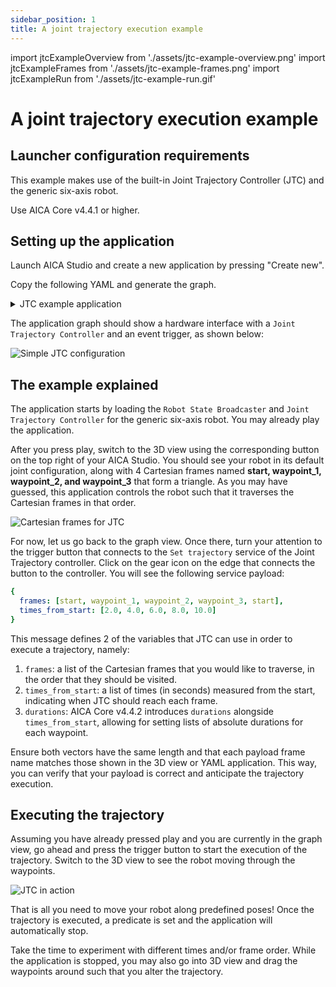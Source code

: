 ```yaml
---
sidebar_position: 1
title: A joint trajectory execution example
---
```


import jtcExampleOverview from './assets/jtc-example-overview.png'
import jtcExampleFrames from './assets/jtc-example-frames.png'
import jtcExampleRun from './assets/jtc-example-run.gif'

# A joint trajectory execution example

## Launcher configuration requirements

This example makes use of the built-in Joint Trajectory Controller (JTC) and the generic six-axis robot.

Use AICA Core v4.4.1 or higher.

## Setting up the application

Launch AICA Studio and create a new application by pressing "Create new".

Copy the following YAML and generate the graph.

<details>
<summary>JTC example application</summary>
```yaml
schema: 2-0-4
dependencies:
  core: v4.4.1
frames:
  start:
    reference_frame: world
    position:
      x: 0.372464
      y: 0.048147
      z: 0.43
    orientation:
      w: -0.000563
      x: 0.707388
      y: 0.706825
      z: 0.000001
  waypoint_1:
    reference_frame: start
    position:
      x: -0.2
      y: 0
      z: 0
    orientation:
      w: 1
      x: 0
      y: 0
      z: 0
  waypoint_2:
    reference_frame: start
    position:
      x: 0
      y: 0.2
      z: 0
    orientation:
      w: 1
      x: 0
      y: 0
      z: 0
  waypoint_3:
    reference_frame: start
    position:
      x: 0.2
      y: 0
      z: 0
    orientation:
      w: 1
      x: 0
      y: 0
      z: 0
on_start:
  load:
    hardware: hardware
hardware:
  hardware:
    display_name: Hardware Interface
    urdf: Generic six-axis robot arm
    rate: 100
    events:
      transitions:
        on_load:
          load:
            - controller: robot_state_broadcaster
              hardware: hardware
            - controller: joint_trajectory_controller
              hardware: hardware
    controllers:
      robot_state_broadcaster:
        plugin: aica_core_controllers/RobotStateBroadcaster
        events:
          transitions:
            on_load:
              switch_controllers:
                hardware: hardware
                activate: robot_state_broadcaster
      joint_trajectory_controller:
        plugin: aica_core_controllers/trajectory/JointTrajectoryController
        events:
          predicates:
            has_trajectory_succeeded:
              application: stop
          transitions:
            on_load:
              switch_controllers:
                hardware: hardware
                activate: joint_trajectory_controller
graph:
  positions:
    on_start:
      x: 460
      y: 0
    stop:
      x: 460
      y: 660
    buttons:
      button:
        x: 40
        y: 840
    hardware:
      hardware:
        x: 680
        y: -20
  buttons:
    button:
      display_name: Set desired trajectory
      on_click:
        call_service:
          controller: joint_trajectory_controller
          hardware: hardware
          service: set_trajectory
          payload: |-
            {
              frames: [start, waypoint_1, waypoint_2, waypoint_3, start],
              times_from_start: [2.0, 4.0, 6.0, 8.0, 10.0]
            }
  edges:
    hardware_hardware_joint_trajectory_controller_has_trajectory_succeeded_on_stop_on_stop:
      path:
        - x: 440
          y: 780
        - x: 440
          y: 700
```
</details>

The application graph should show a hardware interface with a `Joint Trajectory Controller` and an event trigger, as shown
below:

<div class="text--center">
  <img src={jtcExampleOverview} alt="Simple JTC configuration" />
</div>

## The example explained

The application starts by loading the `Robot State Broadcaster` and `Joint Trajectory Controller` for the generic
six-axis robot. You may already play the application.

After you press play, switch to the 3D view using the corresponding button on the top right of your AICA Studio. You
should see your robot in its default joint configuration, along with 4 Cartesian frames named
**start, waypoint_1, waypoint_2, and waypoint_3** that form a triangle. As you may have guessed, this application
controls the robot such that it traverses the Cartesian frames in that order. 

<div class="text--center">
  <img src={jtcExampleFrames} alt="Cartesian frames for JTC" />
</div>

For now, let us go back to the graph view. Once there, turn your attention to the trigger button that connects to the
`Set trajectory` service of the Joint Trajectory controller. Click on the gear icon on the edge that connects the button
to the controller. You will see the following service payload:

```yaml
{
  frames: [start, waypoint_1, waypoint_2, waypoint_3, start],
  times_from_start: [2.0, 4.0, 6.0, 8.0, 10.0]
}
```

This message defines 2 of the variables that JTC can use in order to execute a trajectory, namely:

1. `frames`: a list of the Cartesian frames that you would like to traverse, in the order that they should be visited.
2. `times_from_start`: a list of times (in seconds) measured from the start, indicating when JTC should reach each
frame.
3. `durations`: AICA Core v4.4.2 introduces `durations` alongside `times_from_start`, allowing for setting lists of
absolute durations for each waypoint.
 
Ensure both vectors have the same length and that each payload frame name matches those shown in the 3D view or YAML
application. This way, you can verify that your payload is correct and anticipate the trajectory execution.

## Executing the trajectory

Assuming you have already pressed play and you are currently in the graph view, go ahead and press the trigger button to
start the execution of the trajectory. Switch to the 3D view to see the robot moving through the waypoints.

<div class="text--center">
  <img src={jtcExampleRun} alt="JTC in action" />
</div>

That is all you need to move your robot along predefined poses! Once the trajectory is executed, a predicate is set and
the application will automatically stop.

Take the time to experiment with different times and/or frame order. While the application is stopped, you may also go
into 3D view and drag the waypoints around such that you alter the trajectory.